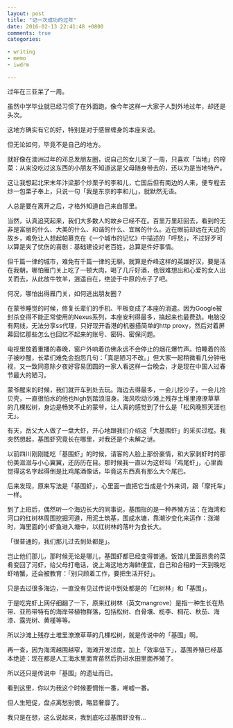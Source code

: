 ```yaml
---
layout: post
title: "记一次成功的过年"
date: 2016-02-13 22:41:48 +0800
comments: true
categories:

- writing
- memo
- iwdrm

---
```


过年在三亚呆了一周。

虽然中学毕业就已经习惯了在外面跑，像今年这样一大家子人到外地过年，却还是头次。

这地方确实有它的好，特别是对于感冒缠身的本座来说。

但无论如何，毕竟不是自己的地方。

就好像在澳洲过年的邓总发朋友圈，说自己的女儿呆了一周，只喜欢「当地」的榨菜：从来没吃过这东西的小朋友不知道这是父母随身带去的，还以为是当地特产。

这让我想起北宋末年汴梁那个炒栗子的李和儿，亡国后但有南边的人来，便专程去炒一包栗子奉上，只说一句「我是东京的李和儿」，就默然无语。

人总是要在离开之后，才格外知道自己来自那里。

当然，认真追究起来，我们大多数人的故乡已经不在。百里万里赶回去，看到的无非是富丽的什么、大美的什么、和谐的什么、宜居的什么。近在眼前却远在天边的故乡，难免让人想起帕慕克在《一个城市的记忆》中描述的「呼愁」，不过好歹可以算是夹了忧伤的喜剧：基础建设对老百姓，总算是件好事情。

但千篇一律的城市，难免有千篇一律的无聊。就算是乔峰这样的英雄好汉，要是活在我朝，哪怕雁门关上吃了一顿大肉，喝了几斤好酒，也很难想出和心爱的女人出关而去，从此放牛牧羊，逍遥自在，绝迹于中原的点子了吧。

何况，哪怕出得雁门关，如何逃出朋友圈？

在蒙爷睡觉的时候，修复长辈们的手机、平板变成了本座的消遣。因为Google被封杀变得不能正常使用的Nexus系列，本座安利得最多，搞起来也最费劲。电脑没有网线，无法分享ss代理，只好现开香港的机器搭简单的http proxy，然后对着屏幕回忆那些怎么也回忆不起来的账号、密码、密保问题。

电视里放着重播的春晚，窗户外响着彷佛永远不会停止的烟花爆竹声。怕睡着的孩子被吵醒，长辈们难免会抱怨几句：「真是陋习不改。」但大家一起稍微看几分钟电视，又一致同意除夕夜好容易团圆的一家人看这样一台晚会，才是现在中国人过春节最大的陋习。

蒙爷醒来的时候，我们就开车到处去玩。海边去得最多，一会儿挖沙子，一会儿捡贝壳，一直很怕水的他也high到踏浪湿身。海风吹动沙滩上残存土堆里潦潦草草的几棵松树，身边是畅笑不止的蒙爷，让人真的感觉到了什么是「松风晚照天涯也无」。

有天，岳父大人做了一盘大虾，开心地跟我们介绍这「大基围虾」的采买过程。我突然想起，基围虾究竟长在哪里，对我还是个未解之谜。

以前四川刚刚能吃「基围虾」的时候，请客的人脸上那份豪情，和大家剥虾时的那份美滋滋与小心翼翼，还历历在目。那时候我一直以为这虾叫「鸡尾虾」，心里面觉得这名字起得倒是比鸡尾酒像话，毕竟这东西真有那么大个尾巴。

后来发现，原来写法是「基围虾」，心里面一直把它当成是个外来词，跟「摩托车」一样。

到了上班后，偶然听一个海边长大的同事说，基围指的是一种养殖方法：在海湾和河口的红树林周围挖掘河道，用泥土筑基，围成水塘，靠潮汐变化来运作：涨潮时，海里面的小虾鱼进入塘中，以红树林的落叶为食长大。

「很普通的，我们那儿过去到处都是」。

岂止他们那儿，那时候无论是哪儿，基围虾都已经变得普通。饭馆儿里面昂贵的菜肴变回了河虾，给父母打电话，说上海这地方海鲜便宜，自己和合租的一天到晚吃虾啃蟹，还会被教育：「别只顾着工作，要把生活开好」。

只是去过很多海边，一直没有见过传说中到处都是的「红树林」和「基围」。

于是吃完虾上网仔细翻了一下，原来红树林（英文mangrove）是指一种生长在热带、亚热带特有的海岸带植物群落，包括松树、白骨壤、榄李、桐花、秋茄、海漆、露兜树、黄槿等等。

所以沙滩上残存土堆里潦潦草草的几棵松树，就是传说中的「基围」啊。

再一查，因为海湾越围越窄，海滩开发过度，加上「效率低下」，基围养殖已经基本绝迹：现在都是人工海水里面育苗然后扔进水田里面养殖了。

所以还只是传说中「基围」的遗址而已。

看到这里，你以为我这个时候要惆怅一番，唏嘘一番。

但人生短促，盘点离愁别恨，略显奢靡了。

我只是在想，这么说起来，我到底吃过基围虾没有...

